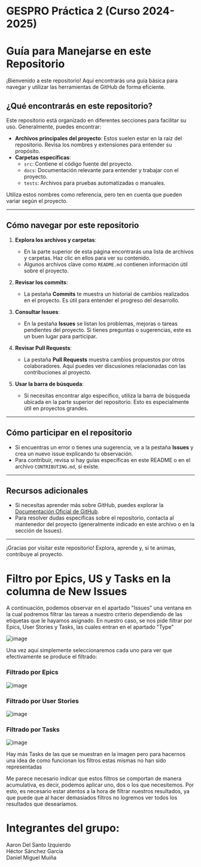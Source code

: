 # GESPRO Práctica 2 (Curso 2024-2025)
# Guía para Manejarse en este Repositorio

¡Bienvenido a este repositorio! Aquí encontrarás una guía básica para navegar y utilizar las herramientas de GitHub de forma eficiente. 

## ¿Qué encontrarás en este repositorio?

Este repositorio está organizado en diferentes secciones para facilitar su uso. Generalmente, puedes encontrar:

- **Archivos principales del proyecto**: Estos suelen estar en la raíz del repositorio. Revisa los nombres y extensiones para entender su propósito.
- **Carpetas específicas**: 
  - `src`: Contiene el código fuente del proyecto.
  - `docs`: Documentación relevante para entender y trabajar con el proyecto.
  - `tests`: Archivos para pruebas automatizadas o manuales.

Utiliza estos nombres como referencia, pero ten en cuenta que pueden variar según el proyecto.

---

## Cómo navegar por este repositorio

1. **Explora los archivos y carpetas**: 
   - En la parte superior de esta página encontrarás una lista de archivos y carpetas. Haz clic en ellos para ver su contenido.
   - Algunos archivos clave como `README.md` contienen información útil sobre el proyecto.

2. **Revisar los commits**:
   - La pestaña **Commits** te muestra un historial de cambios realizados en el proyecto. Es útil para entender el progreso del desarrollo.

3. **Consultar Issues**:
   - En la pestaña **Issues** se listan los problemas, mejoras o tareas pendientes del proyecto. Si tienes preguntas o sugerencias, este es un buen lugar para participar.

4. **Revisar Pull Requests**:
   - La pestaña **Pull Requests** muestra cambios propuestos por otros colaboradores. Aquí puedes ver discusiones relacionadas con las contribuciones al proyecto.

5. **Usar la barra de búsqueda**:
   - Si necesitas encontrar algo específico, utiliza la barra de búsqueda ubicada en la parte superior del repositorio. Esto es especialmente útil en proyectos grandes.

---

## Cómo participar en el repositorio

- Si encuentras un error o tienes una sugerencia, ve a la pestaña **Issues** y crea un nuevo issue explicando tu observación.
- Para contribuir, revisa si hay guías específicas en este README o en el archivo `CONTRIBUTING.md`, si existe.

---

## Recursos adicionales

- Si necesitas aprender más sobre GitHub, puedes explorar la [Documentación Oficial de GitHub](https://docs.github.com).
- Para resolver dudas específicas sobre el repositorio, contacta al mantenedor del proyecto (generalmente indicado en este archivo o en la sección de Issues).

---

¡Gracias por visitar este repositorio! Explora, aprende y, si te animas, contribuye al proyecto.


# Filtro por Epics, US y Tasks en la columna de New Issues
A continuación, podemos observar en el apartado "Issues" una ventana en la cual podremos filtrar las tareas a nuestro criterio dependiendo de las etiquetas que le hayamos asignado.
En nuestro caso, se nos pide filtrar por Epics, User Stories y Tasks, las cuales entran en el apartado "Type"

![image](https://github.com/user-attachments/assets/d9804184-00b9-4f46-9281-1f7ae81ecb53)

Una vez aquí simplemente seleccionaremos cada uno para ver que efectivamente se produce el filtrado: 



### Filtrado por Epics
  
![image](https://github.com/user-attachments/assets/dc5b43c3-c424-415a-b709-d5c875977b0d)

### Filtrado por User Stories

![image](https://github.com/user-attachments/assets/7e72ac44-8f98-4463-82ac-68212206a678)
  
### Filtrado por Tasks
  
![image](https://github.com/user-attachments/assets/2a18c933-f30b-4b74-88c1-856a8b827cef)



Hay más Tasks de las que se muestran en la imagen pero para hacernos una idea de como funcionan los filtros estas mismas no han sido representadas

Me parece necesario indicar que estos filtros se comportan de manera acumulativa, es decir, podemos aplicar uno, dos o los que necesitemos. Por esto, es necesario estar atentos a la hora de filtrar nuestros resultados, ya que puede que al hacer demasiados filtros no logremos ver todos los resultados que desearíamos.



# Integrantes del grupo:
Aaron Del Santo Izquierdo  
Héctor Sánchez García  
Daniel Miguel Muiña  
